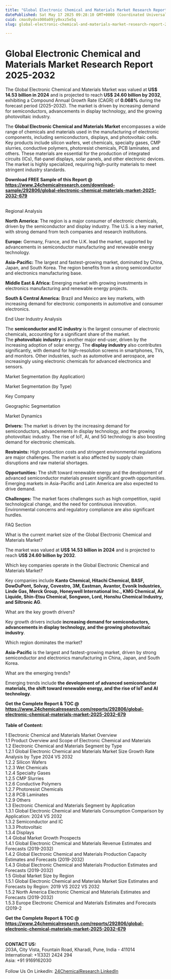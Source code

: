 ```yaml
---
title: "Global Electronic Chemical and Materials Market Research Report 2025-2032"
datePublished: Sat May 17 2025 09:28:10 GMT+0000 (Coordinated Universal Time)
cuid: cmas0ydxs000a09jy0xxz5e5q
slug: global-electronic-chemical-and-materials-market-research-report-2025-2032

---
```


# Global Electronic Chemical and Materials Market Research Report 2025-2032

<p>The Global Electronic Chemical and Materials Market was valued at <strong>US$ 14.53 billion in 2024</strong> and is projected to reach <strong>US$ 24.60 billion by 2032</strong>, exhibiting a Compound Annual Growth Rate (CAGR) of <strong>0.068%</strong> during the forecast period (2025–2032). The market is driven by increasing demand for semiconductors, advancements in display technology, and the growing photovoltaic industry.</p><p>
</p><p>The <strong>Global Electronic Chemical and Materials Market</strong> encompasses a wide range of chemicals and materials used in the manufacturing of electronic components, including semiconductors, displays, and photovoltaic cells. Key products include silicon wafers, wet chemicals, specialty gases, CMP slurries, conductive polymers, photoresist chemicals, PCB laminates, and others. These materials are essential for the production of integrated circuits (ICs), flat-panel displays, solar panels, and other electronic devices. The market is highly specialized, requiring high-purity materials to meet stringent industry standards.</p><div><b>Download FREE Sample of this Report @ 
            <a href="https://www.24chemicalresearch.com/download-sample/292806/global-electronic-chemical-materials-market-2025-2032-679">
            https://www.24chemicalresearch.com/download-sample/292806/global-electronic-chemical-materials-market-2025-2032-679</a></b></div><br><p>
Regional Analysis</p><p>
</p><p><strong>North America:</strong> The region is a major consumer of electronic chemicals, driven by the semiconductor and display industry. The U.S. is a key market, with strong demand from tech companies and research institutions.</p><p>
</p><p><strong>Europe:</strong> Germany, France, and the U.K. lead the market, supported by advancements in semiconductor manufacturing and renewable energy technology.</p><p>
</p><p><strong>Asia-Pacific:</strong> The largest and fastest-growing market, dominated by China, Japan, and South Korea. The region benefits from a strong semiconductor and electronics manufacturing base.</p><p>
</p><p><strong>Middle East &amp; Africa:</strong> Emerging market with growing investments in electronics manufacturing and renewable energy projects.</p><p>
</p><p><strong>South &amp; Central America:</strong> Brazil and Mexico are key markets, with increasing demand for electronic components in automotive and consumer electronics.</p><p>
End User Industry Analysis</p><p>
</p><p>The <strong>semiconductor and IC industry</strong> is the largest consumer of electronic chemicals, accounting for a significant share of the market. The <strong>photovoltaic industry</strong> is another major end-user, driven by the increasing adoption of solar energy. The <strong>display industry</strong> also contributes significantly, with demand for high-resolution screens in smartphones, TVs, and monitors. Other industries, such as automotive and aerospace, are increasingly using electronic chemicals for advanced electronics and sensors.</p><p>
Market Segmentation (by Application)</p><p>
</p><p>
Market Segmentation (by Type)</p><p>
</p><p>
Key Company</p><p>
</p><p>
Geographic Segmentation</p><p>
</p><p>
Market Dynamics</p><p>
</p><p><strong>Drivers:</strong> The market is driven by the increasing demand for semiconductors, advancements in display technology, and the growing photovoltaic industry. The rise of IoT, AI, and 5G technology is also boosting demand for electronic chemicals.</p><p>
</p><p><strong>Restraints:</strong> High production costs and stringent environmental regulations are major challenges. The market is also affected by supply chain disruptions and raw material shortages.</p><p>
</p><p><strong>Opportunities:</strong> The shift toward renewable energy and the development of advanced semiconductor materials present significant growth opportunities. Emerging markets in Asia-Pacific and Latin America are also expected to drive demand.</p><p>
</p><p><strong>Challenges:</strong> The market faces challenges such as high competition, rapid technological change, and the need for continuous innovation. Environmental concerns and regulatory compliance are also significant hurdles.</p><p>
FAQ Section</p><p>
What is the current market size of the Global Electronic Chemical and Materials Market?</p><p>
</p><p>The market was valued at <strong>US$ 14.53 billion in 2024</strong> and is projected to reach <strong>US$ 24.60 billion by 2032</strong>.</p><p>
Which key companies operate in the Global Electronic Chemical and Materials Market?</p><p>
</p><p>Key companies include <strong>Kanto Chemical, Hitachi Chemical, BASF, DowDuPont, Solvay, Covestro, 3M, Eastman, Avantor, Evonik Industries, Linde Gas, Merck Group, Honeywell International Inc., KMG Chemical, Air Liquide, Shin-Etsu Chemical, Songwon, Lord, Honshu Chemical Industry, and Siltronic AG</strong>.</p><p>
What are the key growth drivers?</p><p>
</p><p>Key growth drivers include <strong>increasing demand for semiconductors, advancements in display technology, and the growing photovoltaic industry</strong>.</p><p>
Which region dominates the market?</p><p>
</p><p><strong>Asia-Pacific</strong> is the largest and fastest-growing market, driven by strong semiconductor and electronics manufacturing in China, Japan, and South Korea.</p><p>
What are the emerging trends?</p><p>
</p><p>Emerging trends include <strong>the development of advanced semiconductor materials, the shift toward renewable energy, and the rise of IoT and AI technology</strong>.</p>

<div><b>Get the Complete Report & TOC @ 
            <a href="https://www.24chemicalresearch.com/reports/292806/global-electronic-chemical-materials-market-2025-2032-679">
            https://www.24chemicalresearch.com/reports/292806/global-electronic-chemical-materials-market-2025-2032-679</a></b></div><br>
            <b>Table of Content:</b><p>1 Electronic Chemical and Materials Market Overview<br />
    1.1 Product Overview and Scope of Electronic Chemical and Materials<br />
    1.2 Electronic Chemical and Materials Segment by Type<br />
        1.2.1 Global Electronic Chemical and Materials Market Size Growth Rate Analysis by Type 2024 VS 2032<br />
        1.2.2 Silicon Wafers<br />
        1.2.3 Wet Chemicals<br />
        1.2.4 Specialty Gases<br />
        1.2.5 CMP Slurries<br />
        1.2.6 Conductive Polymers<br />
        1.2.7 Photoresist Chemicals<br />
        1.2.8 PCB Laminates<br />
        1.2.9 Others<br />
    1.3 Electronic Chemical and Materials Segment by Application<br />
        1.3.1 Global Electronic Chemical and Materials Consumption Comparison by Application: 2024 VS 2032<br />
        1.3.2 Semiconductor and IC<br />
        1.3.3 Photovoltaic<br />
        1.3.4 Displays<br />
    1.4 Global Market Growth Prospects<br />
        1.4.1 Global Electronic Chemical and Materials Revenue Estimates and Forecasts (2019-2032)<br />
        1.4.2 Global Electronic Chemical and Materials Production Capacity Estimates and Forecasts (2019-2032)<br />
        1.4.3 Global Electronic Chemical and Materials Production Estimates and Forecasts (2019-2032)<br />
    1.5 Global Market Size by Region<br />
        1.5.1 Global Electronic Chemical and Materials Market Size Estimates and Forecasts by Region: 2019 VS 2022 VS 2032<br />
        1.5.2 North America Electronic Chemical and Materials Estimates and Forecasts (2019-2032)<br />
        1.5.3 Europe Electronic Chemical and Materials Estimates and Forecasts (2019-2</p>

<div><b>Get the Complete Report & TOC @ 
            <a href="https://www.24chemicalresearch.com/reports/292806/global-electronic-chemical-materials-market-2025-2032-679">
            https://www.24chemicalresearch.com/reports/292806/global-electronic-chemical-materials-market-2025-2032-679</a></b></div><br>

<b>CONTACT US:</b><br>
            203A, City Vista, Fountain Road, Kharadi, Pune, India - 411014<br>
            International: +1(332) 2424 294<br>
            Asia: +91 9169162030 <br><br>
            Follow Us On LinkedIn: <a href="https://www.linkedin.com/company/24chemicalresearch/">24ChemicalResearch LinkedIn</a>